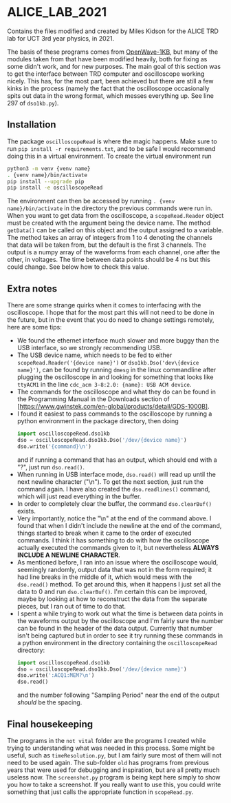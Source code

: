 # ALICE_LAB_2021
Contains the files modified and created by Miles Kidson for the ALICE TRD lab for UCT 3rd year physics, in 2021.

The basis of these programs comes from [OpenWave-1KB](https://github.com/tdietel/OpenWave-1KB), but many of the modules taken from that have been modified heavily, both for fixing as some didn't work, and for new purposes. The main goal of this section was to get the interface between TRD computer and oscilloscope working nicely. This has, for the most part, been achieved but there are still a few kinks in the process (namely the fact that the oscilloscope occasionally spits out data in the wrong format, which messes everything up. See line 297 of `dso1kb.py`). 

## Installation
The package `oscilloscopeRead` is where the magic happens. Make sure to run `pip install -r requirements.txt`, and to be safe I would recommend doing this in a virtual environment. To create the virtual environment run
```bash
python3 -m venv {venv name}
. {venv name}/bin/activate
pip install --upgrade pip
pip install -e oscilloscopeRead
```
The environment can then be accessed by running `. {venv name}/bin/activate` in the directory the previous commands were run in.
When you want to get data from the oscilloscope, a `scopeRead.Reader` object must be created with the argument being the device name. The method `getData()` can be called on this object and the output assigned to a variable. The method takes an array of integers from 1 to 4 denoting the channels that data will be taken from, but the default is the first 3 channels. The output is a numpy array of the waveforms from each channel, one after the other, in voltages. The time between data points should be 4 ns but this could change. See below how to check this value.

## Extra notes
There are some strange quirks when it comes to interfacing with the oscilloscope. I hope that for the most part this will not need to be done in the future, but in the event that you do need to change settings remotely, here are some tips:
- We found the ethernet interface much slower and more buggy than the USB interface, so we strongly recommending USB.
- The USB device name, which needs to be fed to either `scopeRead.Reader('{device name}')` or `dso1kb.Dso('dev\{device name}')`, can be found by running `dmesg` in the linux commandline after plugging the oscilloscope in and looking for something that looks like `ttyACM1` in the line `cdc_acm 3-8:2.0: {name}: USB ACM device`.
- The commands for the oscilloscope and what they do can be found in the Programming Manual in the Downloads section of [https://www.gwinstek.com/en-global/products/detail/GDS-1000B].
- I found it easiest to pass commands to the oscilloscope by running a python environment in the package directory, then doing 
    ```python
    import oscilloscopeRead.dso1kb
    dso = oscilloscopeRead.dso1kb.Dso('/dev/{device name}')
    dso.write('{command}\n')
    ```
    and if running a command that has an output, which should end with a "?", just run `dso.read()`. 
- When running in USB interface mode, `dso.read()` will read up until the next newline character ("\\n"). To get the next section, just run the command again. I have also created the `dso.readlines()` command, which will just read everything in the buffer.
- In order to completely clear the buffer, the command `dso.clearBuf()` exists.
- Very importantly, notice the "\\n" at the end of the command above. I found that when I didn't include the newline at the end of the command, things started to break when it came to the order of executed commands. I think it has something to do with how the oscilloscope actually executed the commands given to it, but nevertheless **ALWAYS INCLUDE A NEWLINE CHARACTER**.
- As mentioned before, I ran into an issue where the oscilloscope would, seemingly randomly, output data that was not in the form required; it had line breaks in the middle of it, which would mess with the `dso.read()` method. To get around this, when it happens I just set all the data to 0 and run `dso.clearBuf()`. I'm certain this can be improved, maybe by looking at how to reconstruct the data from the separate pieces, but I ran out of time to do that.
- I spent a while trying to work out what the time is between data points in the waveforms output by the oscilloscope and I'm fairly sure the number can be found in the header of the data output. Currently that number isn't being captured but in order to see it try running these commands in a python environment in the directory containing the `oscilloscopeRead` directory:
    ```python
    import oscilloscopeRead.dso1kb
    dso = oscilloscopeRead.dso1kb.Dso('/dev/{device name}')
    dso.write(':ACQ1:MEM?\n')
    dso.read()
    ```
    and the number following "Sampling Period" near the end of the output *should* be the spacing.

## Final housekeeping
The programs in the `not vital` folder are the programs I created while trying to understanding what was needed in this process. Some might be useful, such as `timeResolution.py`, but I am fairly sure most of them will not need to be used again. The sub-folder `old` has programs from previous years that were used for debugging and inspiration, but are all pretty much useless now.
The `screenshot.py` program is being kept here simply to show you how to take a screenshot. If you really want to use this, you could write something that just calls the appropriate function in `scopeRead.py`. 
